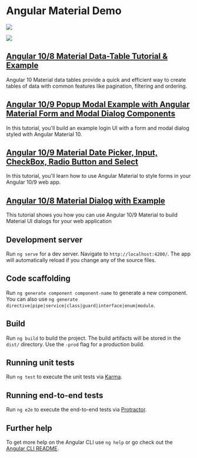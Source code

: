 # Angular Material Demo


![](https://screenshotscdn.firefoxusercontent.com/images/1608b70a-0003-453d-bf81-65222d8b9fa0.png)

![](https://screenshotscdn.firefoxusercontent.com/images/aec0d969-33bd-46b9-9bd6-13597fde4a8f.png)


## [Angular 10/8 Material Data-Table Tutorial & Example](https://www.techiediaries.com/angular-material-table/)

Angular 10 Material data tables provide a quick and efficient way to create tables of data with common features like pagination, filtering and ordering.

## [Angular 10/9 Popup Modal Example with Angular Material Form and Modal Dialog Components](https://www.techiediaries.com/angular-material-login-form-modal-dialog/)

In this tutorial, you'll build an example login UI with a form and modal dialog styled with Angular Material 10.

## [Angular 10/9 Material Date Picker, Input, CheckBox, Radio Button and Select](https://www.techiediaries.com/angular-material-form-datepicker-example/)

In this tutorial, you'll learn how to use Angular Material to style forms in your Angular 10/9 web app.

## [Angular 10/8 Material Dialog with Example](https://www.techiediaries.com/angular-material-dialogs/)

This tutorial shows you how you can use Angular 10/9 Material to build Material UI dialogs for your web application

## Development server

Run `ng serve` for a dev server. Navigate to `http://localhost:4200/`. The app will automatically reload if you change any of the source files.

## Code scaffolding

Run `ng generate component component-name` to generate a new component. You can also use `ng generate directive|pipe|service|class|guard|interface|enum|module`.

## Build

Run `ng build` to build the project. The build artifacts will be stored in the `dist/` directory. Use the `-prod` flag for a production build.

## Running unit tests

Run `ng test` to execute the unit tests via [Karma](https://karma-runner.github.io).

## Running end-to-end tests

Run `ng e2e` to execute the end-to-end tests via [Protractor](http://www.protractortest.org/).

## Further help

To get more help on the Angular CLI use `ng help` or go check out the [Angular CLI README](https://github.com/angular/angular-cli/blob/master/README.md).
